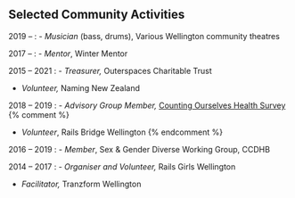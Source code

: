 ## Selected Community Activities

2019 &ndash;
: - _Musician_ (bass, drums),
    Various Wellington community theatres

2017 &ndash;
: - _Mentor_,
    Winter Mentor

2015 &ndash; 2021
: - _Treasurer,_
    Outerspaces Charitable Trust
  - _Volunteer,_
    Naming New Zealand

2018 &ndash; 2019
: - _Advisory Group Member,_
    [Counting Ourselves Health Survey](https://countingourselves.nz/index.php/community-advisory-group/)
  {% comment %}
  - _Volunteer_,
    Rails Bridge Wellington
  {% endcomment %}

2016 &ndash; 2019
: - _Member_,
    Sex & Gender Diverse Working Group, CCDHB

2014 &ndash; 2017
: - _Organiser and Volunteer,_
    Rails Girls Wellington
  - _Facilitator,_
    Tranzform Wellington
